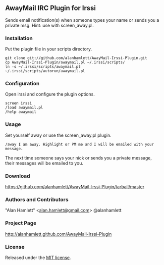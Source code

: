 ## AwayMail IRC Plugin for Irssi
Sends email notification(s) when someone types your name or sends you a private msg. Hint: use with screen_away.pl.

### Installation
Put the plugin file in your scripts directory.

```
git clone git://github.com/alanhamlett/AwayMail-Irssi-Plugin.git
cp AwayMail-Irssi-Plugin/awaymail.pl ~/.irssi/scripts/
ln -s ~/.irssi/scripts/awaymail.pl ~/.irssi/scripts/autorun/awaymail.pl
```

### Configuration
Open irssi and configure the plugin options.

```
screen irssi
/load awaymail.pl
/help awaymail
```

### Usage
Set yourself away or use the screen_away.pl plugin.

```
/away I am away. Highlight or PM me and I will be emailed with your message.
```

The next time someone says your nick or sends you a private message, their messages will be emailed to you.

### Download
<https://github.com/alanhamlett/AwayMail-Irssi-Plugin/tarball/master>

### Authors and Contributors
"Alan Hamlett" \<alan.hamlett@gmail.com> @alanhamlett

### Project Page
<http://alanhamlett.github.com/AwayMail-Irssi-Plugin>

### License
Released under the [MIT license](http://opensource.org/licenses/mit-license.php).
